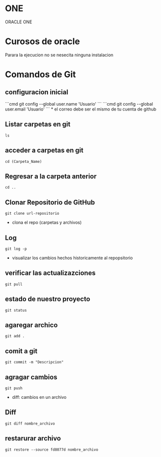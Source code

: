 # ONE

ORACLE ONE

<h1> Curosos de oracle</h1>

<p>Parara la ejecucion no se nesecita ninguna instalacion </p>

<h1>Comandos de Git</h1>

<h2> configuracion inicial </h2>
```cmd
git config --global user.name 'Usuario'
```
```cmd
git config --global user.email 'Usuario'
```
* el correo debe ser el mismo de tu cuenta de github

## Listar carpetas en git

```
ls
```

## acceder a carpetas en git

```
cd (Carpeta_Name)
```

## Regresar a la carpeta anterior

```
cd ..
```

## Clonar Repositorio de GitHub

```
git clone url-repositorio
```

- clona el repo (carpetas y archivos)

## Log

```
git log -p
```

- visualizar los cambios hechos historicamente al repopsitorio

## verificar las actualizazciones

```
git pull
```

## estado de nuestro proyecto

```
git status
```

## agaregar archico

```
git add .
```

## comit a git

```
git commit -m "Descripcion"
```

## agragar cambios

```
git push
```

- diff: cambios en un archivo

## Diff

```
git diff nombre_archivo
```

## restarurar archivo

```
git restore --source fd8077d nombre_archivo
```

